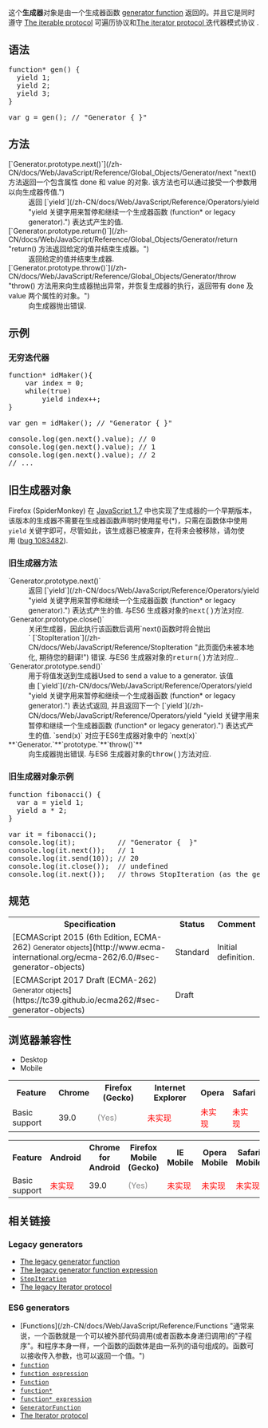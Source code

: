 这个**生成器**对象是由一个生成器函数 [generator function](/zh-CN/docs/Web/JavaScript/Reference/Statements/function* "function* 声明（function关键字后跟一个星号）定义一个generator（生成器）函数，返回一个Generator对象。") 返回的。并且它是同时遵守 [The iterable protocol](/zh-CN/docs/Web/JavaScript/Reference/Iteration_protocols#iterable) 可遍历协议和[The iterator protocol ](/zh-CN/docs/Web/JavaScript/Reference/Iteration_protocols#iterator)迭代器模式协议 .

## 语法

<pre class="syntaxbox">function* gen() { 
  yield 1;
  yield 2;
  yield 3;
}

var g = gen(); // "Generator { }"</pre>

## 方法

<dl>

<dt>[`Generator.prototype.next()`](/zh-CN/docs/Web/JavaScript/Reference/Global_Objects/Generator/next "next() 方法返回一个包含属性 done 和 value 的对象. 该方法也可以通过接受一个参数用以向生成器传值.")</dt>

<dd>返回 [`yield`](/zh-CN/docs/Web/JavaScript/Reference/Operators/yield "yield 关键字用来暂停和继续一个生成器函数 (function* or legacy generator).") 表达式产生的值.</dd>

<dt>[`Generator.prototype.return()`](/zh-CN/docs/Web/JavaScript/Reference/Global_Objects/Generator/return "return() 方法返回给定的值并结束生成器。")</dt>

<dd>返回给定的值并结束生成器.</dd>

<dt>[`Generator.prototype.throw()`](/zh-CN/docs/Web/JavaScript/Reference/Global_Objects/Generator/throw "throw() 方法用来向生成器抛出异常，并恢复生成器的执行，返回带有 done 及 value 两个属性的对象。")</dt>

<dd>向生成器抛出错误.</dd>

</dl>

## 示例

### 无穷迭代器

<pre class="brush: js">function* idMaker(){
    var index = 0;
    while(true)
        yield index++;
}

var gen = idMaker(); // "Generator { }"

console.log(gen.next().value); // 0
console.log(gen.next().value); // 1
console.log(gen.next().value); // 2
// ...</pre>

## 旧生成器对象

Firefox (SpiderMonkey) 在 [JavaScript 1.7](/en-US/docs/Web/JavaScript/New_in_JavaScript/1.7) 中也实现了生成器的一个早期版本，该版本的生成器不需要在生成器函数声明时使用星号(*)，只需在函数体中使用`yield` 关键字即可，尽管如此，该生成器已被废弃，在将来会被移除，请勿使用 ([bug 1083482](https://bugzilla.mozilla.org/show_bug.cgi?id=1083482 "Remove SpiderMonkey support for JS1.7 legacy generators")).

### 旧生成器方法

<dl>

<dt>`Generator.prototype.next()`<span title="This API has not been standardized."></span></dt>

<dd>返回 [`yield`](/zh-CN/docs/Web/JavaScript/Reference/Operators/yield "yield 关键字用来暂停和继续一个生成器函数 (function* or legacy generator).") 表达式产生的值. 与ES6 生成器对象的<span style="font-family: courier,andale mono,monospace;">next()方法对应</span>.</dd>

<dt>`Generator.prototype.close()`<span title="This API has not been standardized."></span></dt>

<dd>关闭生成器，因此执行该函数后调用`next()函数时将会抛出` [`StopIteration`](/zh-CN/docs/Web/JavaScript/Reference/StopIteration "此页面仍未被本地化, 期待您的翻译!") 错误. 与ES6 生成器对象的<span style="font-family: courier,andale mono,monospace;">return()方法对应</span>..</dd>

<dt>`Generator.prototype.send()`<span title="This API has not been standardized."></span></dt>

<dd>用于将值发送到生成器Used to send a value to a generator. 该值由 [`yield`](/zh-CN/docs/Web/JavaScript/Reference/Operators/yield "yield 关键字用来暂停和继续一个生成器函数 (function* or legacy generator).") 表达式返回, 并且返回下一个 [`yield`](/zh-CN/docs/Web/JavaScript/Reference/Operators/yield "yield 关键字用来暂停和继续一个生成器函数 (function* or legacy generator).") 表达式产生的值. `send(x)` 对应于ES6生成器对象中的 `next(x)`</dd>

<dt>**`Generator.`**`prototype.`**`throw()`**<span title="This API has not been standardized."></span></dt>

<dd>向生成器抛出错误. 与ES6 生成器对象的<span style="font-family: courier,andale mono,monospace;">throw()方法对应</span>.</dd>

</dl>

### 旧生成器对象示例

<pre class="brush: js">function fibonacci() {
  var a = yield 1;
  yield a * 2;
}

var it = fibonacci();
console.log(it);          // "Generator {  }"
console.log(it.next());   // 1
console.log(it.send(10)); // 20
console.log(it.close());  // undefined
console.log(it.next());   // throws StopIteration (as the generator is now closed)
</pre>

## 规范

<table class="standard-table">

<tbody>

<tr>

<th scope="col">Specification</th>

<th scope="col">Status</th>

<th scope="col">Comment</th>

</tr>

<tr>

<td>[ECMAScript 2015 (6th Edition, ECMA-262)  
<small lang="zh-CN">Generator objects</small>](http://www.ecma-international.org/ecma-262/6.0/#sec-generator-objects)</td>

<td><span class="spec-Standard">Standard</span></td>

<td>Initial definition.</td>

</tr>

<tr>

<td>[ECMAScript 2017 Draft (ECMA-262)  
<small lang="zh-CN">Generator objects</small>](https://tc39.github.io/ecma262/#sec-generator-objects)</td>

<td><span class="spec-Draft">Draft</span></td>

<td> </td>

</tr>

</tbody>

</table>

## 浏览器兼容性

<div class="htab"><a name="AutoCompatibilityTable" id="AutoCompatibilityTable"></a>

*   <a>Desktop</a>
*   <a>Mobile</a>

</div>

<div id="compat-desktop">

<table class="compat-table">

<tbody>

<tr>

<th>Feature</th>

<th>Chrome</th>

<th>Firefox (Gecko)</th>

<th>Internet Explorer</th>

<th>Opera</th>

<th>Safari</th>

</tr>

<tr>

<td>Basic support</td>

<td>39.0</td>

<td><span title="Please update this with the earliest version of support." style="color: #888;">(Yes)</span></td>

<td><span style="color: #f00;">未实现</span></td>

<td><span style="color: #f00;">未实现</span></td>

<td><span style="color: #f00;">未实现</span></td>

</tr>

</tbody>

</table>

</div>

<div id="compat-mobile">

<table class="compat-table">

<tbody>

<tr>

<th>Feature</th>

<th>Android</th>

<th>Chrome for Android</th>

<th>Firefox Mobile (Gecko)</th>

<th>IE Mobile</th>

<th>Opera Mobile</th>

<th>Safari Mobile</th>

</tr>

<tr>

<td>Basic support</td>

<td><span style="color: #f00;">未实现</span></td>

<td>39.0</td>

<td><span title="Please update this with the earliest version of support." style="color: #888;">(Yes)</span></td>

<td><span style="color: #f00;">未实现</span></td>

<td><span style="color: #f00;">未实现</span></td>

<td><span style="color: #f00;">未实现</span></td>

</tr>

</tbody>

</table>

</div>

## 相关链接

### Legacy generators

*   [The legacy generator function](/zh-CN/docs/Web/JavaScript/Reference/Statements/Legacy_generator_function "legacy generator 函数语句 使用特殊参数声明legacy generator函数。")
*   [The legacy generator function expression](/zh-CN/docs/Web/JavaScript/Reference/Operators/Legacy_generator_function "function 关键字可以用于在表达式中定义旧式的生成器函数。为使定义的函数为一个旧式的生成器函数，该函数的函数体中需要至少包含一个 yield 表达式。")
*   [`StopIteration`](/zh-CN/docs/Web/JavaScript/Reference/StopIteration "此页面仍未被本地化, 期待您的翻译!")
*   [The legacy Iterator protocol](/en-US/docs/Web/JavaScript/Reference/Deprecated_and_obsolete_features/The_legacy_Iterator_protocol)

### ES6 generators

*   [Functions](/zh-CN/docs/Web/JavaScript/Reference/Functions "通常来说，一个函数就是一个可以被外部代码调用(或者函数本身递归调用)的"子程序"。和程序本身一样，一个函数的函数体是由一系列的语句组成的。函数可以接收传入参数，也可以返回一个值。")
*   [`function`](/zh-CN/docs/Web/JavaScript/Reference/Statements/function "函数声明用指定的参数声明一个函数。")
*   [`function expression`](/zh-CN/docs/Web/JavaScript/Reference/Operators/function "function 关键字可用来在一个表达式中定义一个函数。")
*   [`Function`](/zh-CN/docs/Web/JavaScript/Reference/Function "此页面仍未被本地化, 期待您的翻译!")
*   [`function*`](/zh-CN/docs/Web/JavaScript/Reference/Statements/function* "function* 声明（function关键字后跟一个星号）定义一个generator（生成器）函数，返回一个Generator对象。")
*   [`function* expression`](/zh-CN/docs/Web/JavaScript/Reference/Operators/function* "function*关键字可以在表达式内部定义一个生成器函数。")
*   [`GeneratorFunction`](/zh-CN/docs/Web/JavaScript/Reference/GeneratorFunction "此页面仍未被本地化, 期待您的翻译!")
*   [The Iterator protocol](/en-US/docs/Web/JavaScript/Guide/The_Iterator_protocol)